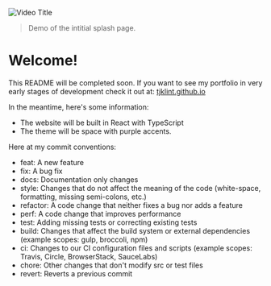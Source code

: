 ![Video Title](https://github.com/tjklint/tjklint.github.io/blob/main/src/assets/portfoliodemo.gif)
> Demo of the intitial splash page.
# Welcome!
This README will be completed soon. If you want to see my portfolio in very early stages of development check it out at:
[tjklint.github.io]([tjklint.github.io](https://tjklint.github.io/))

In the meantime, here's some information:
- The website will be built in React with TypeScript
- The theme will be space with purple accents.

Here at my commit conventions:
- feat: A new feature
- fix: A bug fix
- docs: Documentation only changes
- style: Changes that do not affect the meaning of the code (white-space, formatting, missing semi-colons, etc.)
- refactor: A code change that neither fixes a bug nor adds a feature
- perf: A code change that improves performance
- test: Adding missing tests or correcting existing tests
- build: Changes that affect the build system or external dependencies (example scopes: gulp, broccoli, npm)
- ci: Changes to our CI configuration files and scripts (example scopes: Travis, Circle, BrowserStack, SauceLabs)
- chore: Other changes that don't modify src or test files
- revert: Reverts a previous commit
